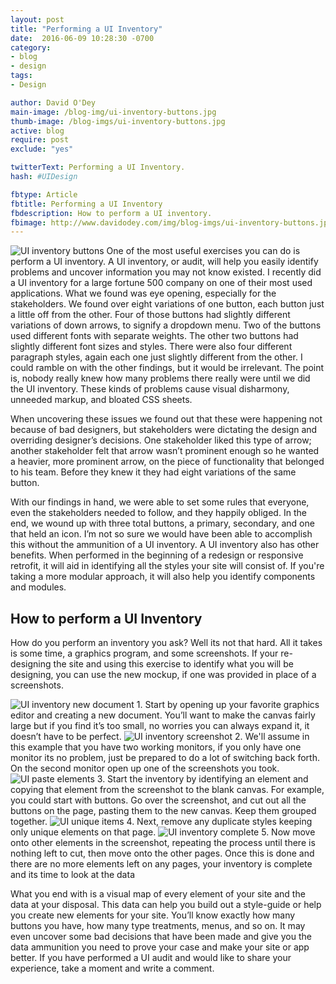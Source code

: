 ```yaml
---
layout: post
title: "Performing a UI Inventory"
date:  2016-06-09 10:28:30 -0700
category:
- blog
- design
tags:
- Design

author: David O'Dey
main-image: /blog-img/ui-inventory-buttons.jpg
thumb-image: /blog-imgs/ui-inventory-buttons.jpg
active: blog
require: post
exclude: "yes"

twitterText: Performing a UI Inventory.
hash: #UIDesign

fbtype: Article
fbtitle: Performing a UI Inventory
fbdescription: How to perform a UI inventory.
fbimage: http://www.davidodey.com/img/blog-imgs/ui-inventory-buttons.jpg
---
```


<img src="../../img/blog-imgs/ui-inventory-buttons.jpg" alt="UI inventory buttons">
One of the most useful exercises you can do is perform a UI inventory.  A UI inventory, or audit, will help you easily identify problems and uncover information you may not know existed. <!--more--> I recently did a UI inventory for a large fortune 500 company on one of their most used applications.  What we found was eye opening, especially for the stakeholders.  We found over eight variations of one button, each button just a little off from the other. Four of those buttons had slightly different variations of down arrows, to signify a dropdown menu. Two of the buttons used different fonts with separate weights.  The other two buttons had slightly different font sizes and styles.  There were also four different paragraph styles, again each one just slightly different from the other.  I could ramble on with the other findings, but it would be irrelevant.  The point is, nobody really knew how many problems there really were until we did the UI inventory.  These kinds of problems cause visual disharmony, unneeded markup, and bloated CSS sheets. 

When uncovering these issues we found out that these were happening not because of bad designers, but stakeholders were dictating the design and overriding designer’s decisions.  One stakeholder liked this type of arrow; another stakeholder felt that arrow wasn’t prominent enough so he wanted a heavier, more prominent arrow, on the piece of functionality that belonged to his team.  Before they knew it they had eight variations of the same button.  

With our findings in hand, we were able to set some rules that everyone, even the stakeholders needed to follow, and they happily obliged.  In the end, we wound up with three total buttons, a primary, secondary, and one that held an icon.  I’m not so sure we would have been able to accomplish this without the ammunition of a UI inventory. A UI inventory also has other benefits.  When performed in the beginning of a redesign or responsive retrofit, it will aid in identifying all the styles your site will consist of.  If you're taking a more modular approach, it will also help you identify components and modules.  

## How to perform a UI Inventory
How do you perform an inventory you ask?  Well its not that hard.  All it takes is some time, a graphics program, and some screenshots.  If your re-designing the site and using this exercise to identify what you will be designing, you can use the new mockup, if one was provided in place of a screenshots.

<img src="../../img/blog-imgs/ui-inventory-new-document.jpg" alt="UI inventory new document">
1. Start by opening up your favorite graphics editor and creating a new document.  You’ll want to make the canvas fairly large but if you find it’s too small, no worries you can always expand it, it doesn’t have to be perfect.

<img src="../../img/blog-imgs/ui-inventory-screenshot.jpg" alt="UI inventory screenshot">
2. We'll assume in this example that you have two working monitors, if you only have one monitor its no problem, just be prepared to do a lot of switching back forth.  On the second monitor open up one of the screenshots you took. 

<img src="../../img/blog-imgs/ui-inventory-paste-elements.jpg" alt="UI paste elements">
3. Start the inventory by identifying an element and copying that element from the screenshot to the blank canvas.  For example, you could start with buttons.  Go over the screenshot, and cut out all the buttons on the page, pasting them to the new canvas.  Keep them grouped together.

<img src="../../img/blog-imgs/ui-inventory-unique-items.jpg" alt="UI unique items">
4. Next, remove any duplicate styles keeping only unique elements on that page.  

<img src="../../img/blog-imgs/ui-inventory-complete.jpg" alt="UI inventory complete">
5. Now move onto other elements in the screenshot, repeating the process until there is nothing left to cut, then move onto the other pages.  Once this is done and there are no more elements left on any pages, your inventory is complete and its time to look at the data

What you end with is a visual map of every element of your site and the data at your disposal.  This data can help you build out a style-guide or help you create new elements for your site.  You’ll know exactly how many buttons you have, how many type treatments, menus, and so on.  It may even uncover some bad decisions that have been made and give you the data ammunition you need to prove your case and make your site or app better.  If you have performed a UI audit and would like to share your experience, take a moment and write a comment. 



[button-image]: <img src="../../img/blog-imgs/ui-inventory-buttons.jpg" alt="UI inventory buttons">
[method]: https://developer.mozilla.org/en-US/docs/Glossary/Method
[Open Weather Map]: http://openweathermap.org/api
[files on github]: https://github.com/davodey/Termperature-With-Avg
[working demo]: http://www.davidodey.com/projects/jquery-weather-plugin.html
[learn.jquery.com]: https://learn.jquery.com/plugins/basic-plugin-creation/